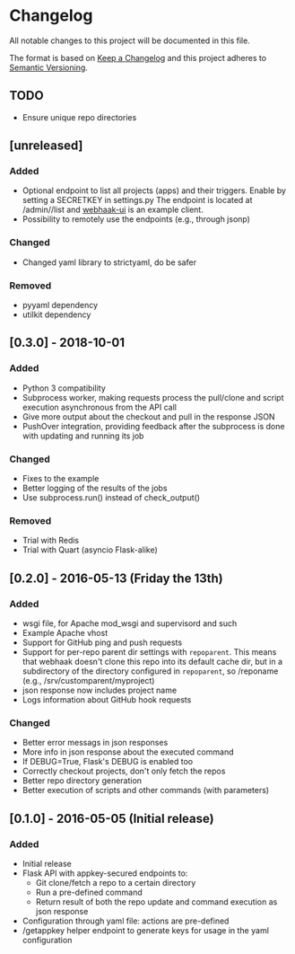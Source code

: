 # Changelog
All notable changes to this project will be documented in this file.

The format is based on [Keep a Changelog](http://keepachangelog.com/en/1.0.0/)
and this project adheres to [Semantic Versioning](http://semver.org/spec/v2.0.0.html).


## TODO

- Ensure unique repo directories


## [unreleased]

### Added
- Optional endpoint to list all projects (apps) and their triggers. Enable by setting a SECRETKEY in settings.py
  The endpoint is located at /admin/<secretkey>/list and [webhaak-ui](https://github.com/aquatix/webhaak-ui) is an example client.
- Possibility to remotely use the endpoints (e.g., through jsonp)

### Changed
- Changed yaml library to strictyaml, do be safer

### Removed
- pyyaml dependency
- utilkit dependency


## [0.3.0] - 2018-10-01

### Added
- Python 3 compatibility
- Subprocess worker, making requests process the pull/clone and script execution asynchronous from the API call
- Give more output about the checkout and pull in the response JSON
- PushOver integration, providing feedback after the subprocess is done with updating and running its job

### Changed
- Fixes to the example
- Better logging of the results of the jobs
- Use subprocess.run() instead of check_output()

### Removed
- Trial with Redis
- Trial with Quart (asyncio Flask-alike)


## [0.2.0] - 2016-05-13 (Friday the 13th)

### Added
- wsgi file, for Apache mod_wsgi and supervisord and such
- Example Apache vhost
- Support for GitHub ping and push requests
- Support for per-repo parent dir settings with `repoparent`.
  This means that webhaak doesn't clone this repo into its default cache dir, but in a subdirectory of
  the directory configured in `repoparent`, so <repoparent>/reponame (e.g., /srv/customparent/myproject)
- json response now includes project name
- Logs information about GitHub hook requests

### Changed
- Better error messags in json responses
- More info in json response about the executed command
- If DEBUG=True, Flask's DEBUG is enabled too
- Correctly checkout projects, don't only fetch the repos
- Better repo directory generation
- Better execution of scripts and other commands (with parameters)


## [0.1.0] - 2016-05-05 (Initial release)

### Added
- Initial release
- Flask API with appkey-secured endpoints to:
  - Git clone/fetch a repo to a certain directory
  - Run a pre-defined command
  - Return result of both the repo update and command execution as json response
- Configuration through yaml file: actions are pre-defined
- /getappkey helper endpoint to generate keys for usage in the yaml configuration
